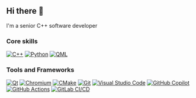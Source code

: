 ## Hi there 👋

I'm a senior C++ software developer

### Core skills

[![C++](https://img.shields.io/badge/C%2B%2B20-00599C?style=for-the-badge&logo=c%2B%2B&logoColor=white)](https://isocpp.org/)
[![Python](https://img.shields.io/badge/Python-3776AB?style=for-the-badge&logo=python&logoColor=white)](https://www.python.org/)
[![QML](https://img.shields.io/badge/QML-41CD52?style=for-the-badge&logo=qt&logoColor=white)](https://doc.qt.io/qt-5/qmlapplications.html)

### Tools and Frameworks

[![Qt](https://img.shields.io/badge/Qt-41CD52?style=flat-square&logo=qt&logoColor=white)](https://www.qt.io/)
[![Chromium](https://img.shields.io/badge/Chromium-4285F4?style=flat-square&logo=google-chrome&logoColor=white)](https://www.chromium.org/)
[![CMake](https://img.shields.io/badge/CMake-064F8C?style=flat-square&logo=cmake&logoColor=white)](https://cmake.org/)
[![Git](https://img.shields.io/badge/Git-F05032?style=flat-square&logo=git&logoColor=white)](https://git-scm.com/)
[![Visual Studio Code](https://img.shields.io/badge/VS%20Code-007ACC?style=flat-square&logo=visual-studio-code&logoColor=white)](https://code.visualstudio.com/)
[![GitHub Copilot](https://img.shields.io/badge/GitHub%20Copilot-000000?style=flat-square&logo=githubcopilot&logoColor=white)](https://github.com/features/copilot)
[![GitHub Actions](https://img.shields.io/badge/GitHub%20Actions-2088FF?style=flat-square&logo=github-actions&logoColor=white)](https://github.com/features/actions)
[![GitLab CI/CD](https://img.shields.io/badge/GitLab%20CI%2FCD-FC6D26?style=flat-square&logo=gitlab&logoColor=white)](https://docs.gitlab.com/ee/ci/)

